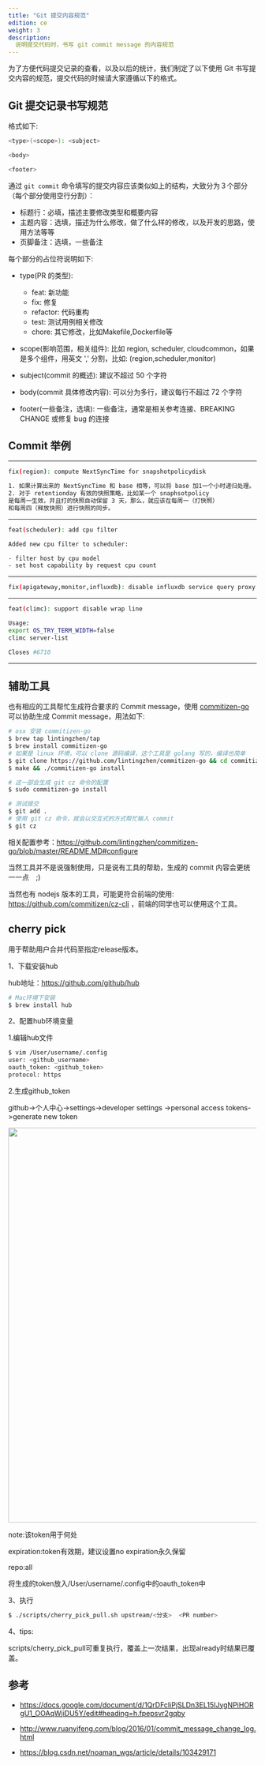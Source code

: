 ```yaml
---
title: "Git 提交内容规范"
edition: ce
weight: 3
description:
  说明提交代码时，书写 git commit message 的内容规范
---
```


为了方便代码提交记录的查看，以及以后的统计，我们制定了以下使用 Git 书写提交内容的规范，提交代码的时候请大家遵循以下的格式。

## Git 提交记录书写规范

格式如下:

```bash
<type>(<scope>): <subject>

<body>

<footer>
```

通过 `git commit` 命令填写的提交内容应该类似如上的结构，大致分为３个部分（每个部分使用空行分割）：

- 标题行：必填，描述主要修改类型和概要内容
- 主题内容：选填，描述为什么修改，做了什么样的修改，以及开发的思路，使用方法等等
- 页脚备注：选填，一些备注

每个部分的占位符说明如下:

- type(PR 的类型):
    - feat: 新功能
    - fix: 修复
    - refactor: 代码重构
    - test: 测试用例相关修改
    - chore: 其它修改，比如Makefile,Dockerfile等

- scope(影响范围，相关组件): 比如 region, scheduler, cloudcommon，如果是多个组件，用英文 ',' 分割，比如: (region,scheduler,monitor)

- subject(commit 的概述): 建议不超过 50 个字符

- body(commit 具体修改内容): 可以分为多行，建议每行不超过 72 个字符

- footer(一些备注，选填): 一些备注，通常是相关参考连接、BREAKING CHANGE 或修复 bug 的连接

## Commit 举例

----

```bash
fix(region): compute NextSyncTime for snapshotpolicydisk

1. 如果计算出来的 NextSyncTime 和 base 相等，可以将 base 加1一个小时递归处理。
2. 对于 retentionday 有效的快照策略，比如某一个 snaphsotpolicy
是每周一生效，并且打的快照自动保留 3 天，那么，就应该在每周一（打快照）
和每周四（释放快照）进行快照的同步。
```
----

```bash
feat(scheduler): add cpu filter

Added new cpu filter to scheduler:

- filter host by cpu model
- set host capability by request cpu count
```
----

```bash
fix(apigateway,monitor,influxdb): disable influxdb service query proxy
```
----

```bash
feat(climc): support disable wrap line

Usage:
export OS_TRY_TERM_WIDTH=false
climc server-list

Closes #6710
```
----

## 辅助工具

也有相应的工具帮忙生成符合要求的 Commit message，使用 [commitizen-go](https://github.com/lintingzhen/commitizen-go) 可以协助生成 Commit message，用法如下:

```bash
# osx 安装 commitizen-go
$ brew tap lintingzhen/tap
$ brew install commitizen-go
# 如果是 linux 环境，可以 clone 源码编译，这个工具是 golang 写的，编译也简单
$ git clone https://github.com/lintingzhen/commitizen-go && cd commitizen-go
$ make && ./commitizen-go install

# 这一部会生成 git cz 命令的配置
$ sudo commitizen-go install

# 测试提交
$ git add .
# 使用 git cz 命令，就会以交互式的方式帮忙输入 commit
$ git cz
```

相关配置参考：https://github.com/lintingzhen/commitizen-go/blob/master/README.MD#configure

当然工具并不是说强制使用，只是说有工具的帮助，生成的 commit 内容会更统一一点　;)

当然也有 nodejs 版本的工具，可能更符合前端的使用: https://github.com/commitizen/cz-cli ，前端的同学也可以使用这个工具。


## cherry pick

用于帮助用户合并代码至指定release版本。

1、下载安装hub

  hub地址：https://github.com/github/hub
```bash
# Mac环境下安装
$ brew install hub
```
2、配置hub环境变量

1.编辑hub文件
```bash
$ vim /User/username/.config
user: <github_username>
oauth_token: <github_token>
protocol: https
```
2.生成github_token

github->个人中心->settings->developer settings ->personal access tokens->generate new token

<img src="../images/github_token_location.png" width="800">


note:该token用于何处

expiration:token有效期，建议设置no expiration永久保留

repo:all

将生成的token放入/User/username/.config中的oauth_token中

3、执行

```bash
$ ./scripts/cherry_pick_pull.sh upstream/<分支>  <PR number>
```

4、tips: 

scripts/cherry_pick_pull可重复执行，覆盖上一次结果，出现already时结果已覆盖。

## 参考

- https://docs.google.com/document/d/1QrDFcIiPjSLDn3EL15IJygNPiHORgU1_OOAqWjiDU5Y/edit#heading=h.fpepsvr2gqby

- http://www.ruanyifeng.com/blog/2016/01/commit_message_change_log.html

- https://blog.csdn.net/noaman_wgs/article/details/103429171
